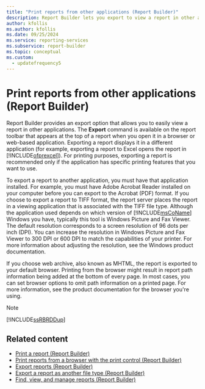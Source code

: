 ```yaml
---
title: "Print reports from other applications (Report Builder)"
description: Report Builder lets you export to view a report in other applications. For printing, export a report if the application has print features that you want to use.
author: kfollis
ms.author: kfollis
ms.date: 09/25/2024
ms.service: reporting-services
ms.subservice: report-builder
ms.topic: conceptual
ms.custom:
  - updatefrequency5
---
```

# Print reports from other applications (Report Builder)

  Report Builder provides an export option that allows you to easily view a report in other applications. The **Export** command is available on the report toolbar that appears at the top of a report when you open it in a browser or web-based application. Exporting a report displays it in a different application (for example, exporting a report to Excel opens the report in [!INCLUDE[ofprexcel](../../includes/ofprexcel-md.md)]). For printing purposes, exporting a report is recommended only if the application has specific printing features that you want to use.

To export a report to another application, you must have that application installed. For example, you must have Adobe Acrobat Reader installed on your computer before you can export to the Acrobat (PDF) format. If you choose to export a report to TIFF format, the report server places the report in a viewing application that is associated with the TIFF file type. Although the application used depends on which version of [!INCLUDE[msCoName](../../includes/msconame-md.md)] Windows you have, typically this tool is Windows Picture and Fax Viewer. The default resolution corresponds to a screen resolution of 96 dots per inch (DPI). You can increase the resolution in Windows Picture and Fax Viewer to 300 DPI or 600 DPI to match the capabilities of your printer. For more information about adjusting the resolution, see the Windows product documentation.

If you choose web archive, also known as MHTML, the report is exported to your default browser. Printing from the browser might result in report path information being added at the bottom of every page. In most cases, you can set browser options to omit path information on a printed page. For more information, see the product documentation for the browser you're using.

> [!NOTE]  
> [!INCLUDE[ssRBRDDup](../../includes/ssrbrddup-md.md)]

## Related content

- [Print a report (Report Builder)](../../reporting-services/report-builder/print-a-report-report-builder-and-ssrs.md)
- [Print reports from a browser with the print control (Report Builder)](../../reporting-services/report-builder/print-reports-from-a-browser-with-the-print-control-report-builder-and-ssrs.md)
- [Export reports (Report Builder)](../../reporting-services/report-builder/export-reports-report-builder-and-ssrs.md)
- [Export a report as another file type (Report Builder)](/previous-versions/sql/)
- [Find, view, and manage reports (Report Builder)](../../reporting-services/report-builder/finding-viewing-and-managing-reports-report-builder-and-ssrs.md)
